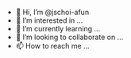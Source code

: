 - 👋 Hi, I’m @jschoi-afun
- 👀 I’m interested in ...
- 🌱 I’m currently learning ...
- 💞️ I’m looking to collaborate on ...
- 📫 How to reach me ...

<!---
jschoi-afun/jschoi-afun is a ✨ special ✨ repository because its `README.md` (this file) appears on your GitHub profile.
You can click the Preview link to take a look at your changes.
--->
